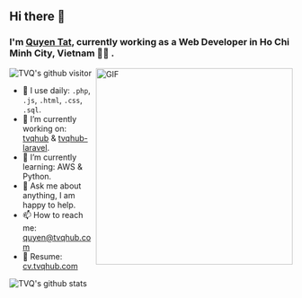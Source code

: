 ## Hi there 👋

### **I'm [Quyen Tat](https://tvqhub.com), currently working as a Web Developer in Ho Chi Minh City, Vietnam 👨‍💻 .**

<img align="right" alt="GIF" src="https://media.giphy.com/media/p4NLw3I4U0idi/giphy.gif" width="350px" />

![TVQ's github visitor](https://komarev.com/ghpvc/?username=tvqqq)

- 👀 I use daily: `.php`, `.js`, `.html`, `.css`, `.sql`.
- 🔭 I’m currently working on: [tvqhub](https://github.com/tvqqq/tvqhub) & [tvqhub-laravel](https://github.com/tvqqq/tvqhub-laravel).
- 🌱 I’m currently learning: AWS & Python.
- 💬 Ask me about anything, I am happy to help.
- 📫 How to reach me: quyen@tvqhub.com
- 📝 Resume: [cv.tvqhub.com](https://cv.tvqhub.com)

![TVQ's github stats](https://github-readme-stats.vercel.app/api?username=tvqqq&show_icons=true&hide_border=true&hide=["contribs"])
